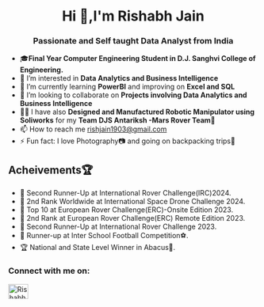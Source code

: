 <h1 align="center">Hi 👋,I'm Rishabh Jain</h1>
<h3 align="center">Passionate and Self taught Data Analyst from India</h3>

- 🎓**Final Year Computer Engineering Student in D.J. Sanghvi College of Engineering.** 
- 👀 I’m interested in **Data Analytics and Business Intelligence**
- 🌱 I’m currently learning **PowerBI** and improving on **Excel and SQL**
- 💞️ I’m looking to collaborate on **Projects involving Data Analytics and Business Intelligence**
- 👨‍🔧 I have also **Designed and Manufactured Robotic Manipulator using Soliworks** for my **Team DJS Antariksh -Mars Rover Team**🦾 
- 📫 How to reach me rishjain1903@gmail.com
- ⚡ Fun fact: I love Photography📷 and going on backpacking trips🌴
   
<h2 align="left">Acheivements🏆</h2>

- 🥉 Second Runner-Up at International Rover Challenge(IRC)2024.
- 🥈 2nd Rank Worldwide at International Space Drone Challenge 2024.
- 🎇 Top 10 at European Rover Challenge(ERC)-Onsite Edition 2023.
- 🎇 2nd Rank at European Rover Challenge(ERC) Remote Edition 2023.
- 🥉 Second Runner-Up at International Rover Challenge 2023.
- 🥈 Runner-up at Inter School Football Competition⚽.
- 🏆 National and State Level Winner in Abacus🧮. 

<h3 align="left">Connect with me on:</h3>

<a href="https://www.linkedin.com/in/rishabhjain1903/" target="blank"><img align="center" src="https://raw.githubusercontent.com/rahuldkjain/github-profile-readme-generator/master/src/images/icons/Social/linked-in-alt.svg" alt="Rishabh" height="30" width="40" />
</a>

<!---
rishjain1903/rishjain1903 is a ✨ special ✨ repository because its `README.md` (this file) appears on your GitHub profile.
You can click the Preview link to take a look at your changes.
--->
